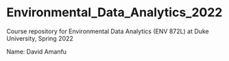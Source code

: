 # Environmental_Data_Analytics_2022

Course repository for Environmental Data Analytics (ENV 872L) at Duke University, Spring 2022

Name: David Amanfu